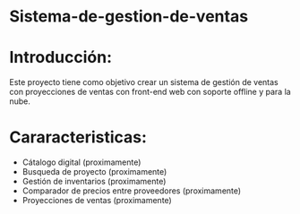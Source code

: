 # Sistema-de-gestion-de-ventas
# Introducción:
Este proyecto tiene como objetivo crear un sistema de gestión de ventas con proyecciones de ventas con front-end web con soporte offline y para la nube.

# Cararacteristicas:
- Cátalogo digital (proximamente)
- Busqueda de proyecto (proximamente)
- Gestión de inventarios (proximamente)
- Comparador de precios entre proveedores (proximamente)
- Proyecciones de ventas (proximamente)
